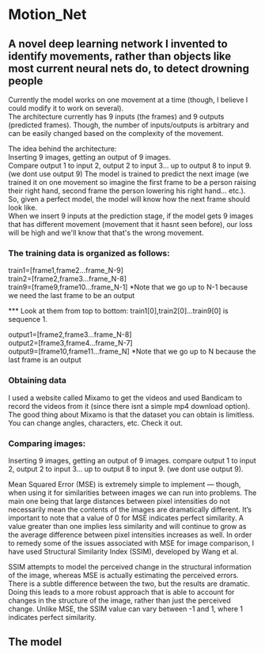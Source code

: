 # Motion_Net

## A novel deep learning network I invented to identify movements, rather than objects like most current neural nets do, to detect drowning people 
  
Currently the model works on one movement at a time (though, I believe I could modify it to work on several).  
The architecture currently has 9 inputs (the frames) and 9 outputs (predicted frames). Though, the number of inputs/outputs is arbitrary and can be easily changed based on the complexity of the movement.

The idea behind the architecture:  
Inserting 9 images, getting an output of 9 images.  
Compare output 1 to input 2, output 2 to input 3... up to output 8 to input 9. (we dont use output 9)
The model is trained to predict the next image (we trained it on one movement so imagine the first frame to be a person raising their right hand, second frame the person lowering his right hand... etc.).  
So, given a perfect model, the model will know how the next frame should look like.  
When we insert 9 inputs at the prediction stage, if the model gets 9 images that has different movement (movement that it hasnt seen before), our loss will be high and we'll know that that's the wrong movement.


### The training data is organized as follows:
train1=[frame1,frame2...frame_N-9]  
train2=[frame2,frame3...frame_N-8]  
train9=[frame9,frame10...frame_N-1] 
*Note that we go up to N-1 because we need the last frame to be an output  
  
*** Look at them from top to bottom: train1[0],train2[0]...train9[0] is sequence 1.
  
output1=[frame2,frame3...frame_N-8]  
output2=[frame3,frame4...frame_N-7]  
output9=[frame10,frame11...frame_N] 
*Note that we go up to N because the last frame is an output  


### Obtaining data
I used a website called Mixamo to get the videos and used Bandicam to record the videos from it (since there isnt a simple mp4 download option).  
The good thing about Mixamo is that the dataset you can obtain is limitless. You can change angles, characters, etc. Check it out. 


### Comparing images:
Inserting 9 images, getting an output of 9 images.
compare output 1 to input 2, output 2 to input 3... up to output 8 to input 9. (we dont use output 9).

Mean Squared Error (MSE) is extremely simple to implement — though, when using it for similarities between images we can run into problems. The main one being that large distances
between pixel intensities do not necessarily mean the contents of the images are dramatically different.
It’s important to note that a value of 0 for MSE indicates perfect similarity. A value greater than one implies less similarity and will continue to grow as the average difference between pixel intensities increases as well.
In order to remedy some of the issues associated with MSE for image comparison, I have used Structural Similarity Index (SSIM), developed by Wang et al.  
  
SSIM attempts to model the perceived change in the structural information of the image, whereas MSE is actually estimating the perceived errors. There is a subtle difference between the two, but the results are dramatic.
Doing this leads to a more robust approach that is able to account for changes in the structure of the image, rather than just the perceived change.
Unlike MSE, the SSIM value can vary between -1 and 1, where 1 indicates perfect similarity.  
## The model
